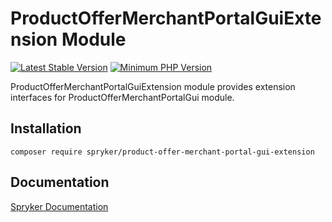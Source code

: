 # ProductOfferMerchantPortalGuiExtension Module
[![Latest Stable Version](https://poser.pugx.org/spryker/product-offer-merchant-portal-gui-extension/v/stable.svg)](https://packagist.org/packages/spryker/product-offer-merchant-portal-gui-extension)
[![Minimum PHP Version](https://img.shields.io/badge/php-%3E%3D%207.4-8892BF.svg)](https://php.net/)

ProductOfferMerchantPortalGuiExtension module provides extension interfaces for ProductOfferMerchantPortalGui module.

## Installation

```
composer require spryker/product-offer-merchant-portal-gui-extension
```

## Documentation

[Spryker Documentation](https://docs.spryker.com)
